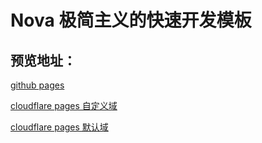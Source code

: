# Nova 极简主义的快速开发模板

## 预览地址：

[github pages](https://marioliu2001.github.io/vue3-nova-admin-mini-template)

[cloudflare pages 自定义域](https://vue3-nova-admin-mini-template.mario167.onflashdrive.app)

[cloudflare pages 默认域](https://vue3-nova-admin-mini-template.pages.dev)
